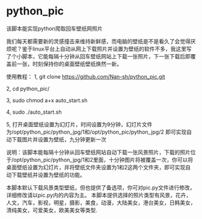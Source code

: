 # python_pic
该脚本能实现python爬取回车壁纸网照片



我们每天都需要新的灵感撞击来维持新鲜感，而电脑的壁纸是不是看久了会觉得厌烦呢？鉴于linux平台上自动从网上下载照片并设置为壁纸的软件不多，我这里写了个小脚本，它能每隔十分钟从回车壁纸网站上下载一张照片，下一张下载后即覆盖前一张，时刻保持你的桌面壁纸壁纸焕然一新。



使用教程：
1, git clone https://github.com/Nan-sh/python_pic.git

2, cd python_pic/

3, sudo chmod a+x auto_start.sh

4, sudo ./auto_start.sh

5, 打开桌面壁纸设置为幻灯片，时间设置为9分钟，幻灯片文件为/opt/python_pic/python_jpg/1和/opt/python_pic/python_jpg/2
即可实现自动下载图片并设置为壁纸，九分钟更新一次



说明：该脚本能每隔十分钟从回车壁纸网站自动下载一张风景照片，下载的照片位于/opt/python_pic/python_jpg/1和2里面，十分钟图片将被覆盖一次，你可以将桌面壁纸设置为幻灯片，并将壁纸文件夹设置为1和2这两个文件夹，即可实现自动下载壁纸并设置为壁纸的功能。



本脚本默认下载风景类型壁纸，但也提供了备选项，你可对pic.py文件进行修改，详细修改请以pic.py内的内容为主。
本脚本提供选择的照片类型有风景，花卉，人文，汽车，影视，明星，摄影，美食，动漫，大陆美女，港台美女，日韩美女，清纯美女，可爱美女，欧美美女等类型.


